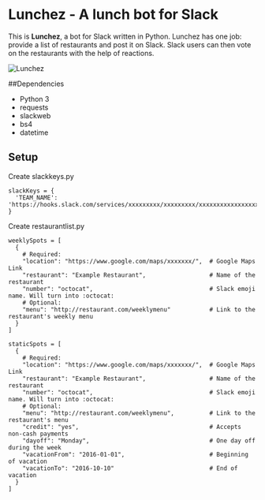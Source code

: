 # Lunchez - A lunch bot for Slack

This is **Lunchez**, a bot for Slack written in Python. Lunchez has one
job: provide a list of restaurants and post it on Slack. Slack users
can then vote on the restaurants with the help of reactions.

![Lunchez](https://github.com/frank-und-freunde/Lunchez/blob/master/lunchez.png)

##Dependencies

* Python 3
* requests
* slackweb
* bs4
* datetime

## Setup

Create slackkeys.py

    slackKeys = {
      'TEAM_NAME': 'https://hooks.slack.com/services/xxxxxxxxx/xxxxxxxxx/xxxxxxxxxxxxxxxxxxxxxxxx'
    }

Create restaurantlist.py

    weeklySpots = [
      {
        # Required:
        "location": "https://www.google.com/maps/xxxxxxx/",  # Google Maps Link
        "restaurant": "Example Restaurant",                  # Name of the restaurant
        "number": "octocat",                                 # Slack emoji name. Will turn into :octocat:
        # Optional:
        "menu": "http://restaurant.com/weeklymenu"           # Link to the restaurant's weekly menu
      }
    ]
    
    staticSpots = [
      {
        # Required:
        "location": "https://www.google.com/maps/xxxxxxx/",  # Google Maps Link
        "restaurant": "Example Restaurant",                  # Name of the restaurant
        "number": "octocat",                                 # Slack emoji name. Will turn into :octocat:
        # Optional:
        "menu": "http://restaurant.com/weeklymenu",          # Link to the restaurant's menu
        "credit": "yes",                                     # Accepts non-cash payments
        "dayoff": "Monday",                                  # One day off during the week
        "vacationFrom": "2016-01-01",                        # Beginning of vacation
        "vacationTo": "2016-10-10"                           # End of vacation
      }
    ]
